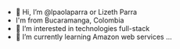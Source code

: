 - 👋 Hi, I’m @lpaolaparra or Lizeth Parra
- I'm from Bucaramanga, Colombia
- 👀 I’m interested in technologies full-stack
- 🌱 I’m currently learning Amazon web services
...

